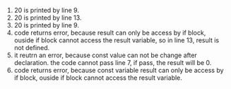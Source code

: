 1. 20 is printed by line 9.
2. 20 is printed by line 13.
3. 20 is printed by line 9.
4. code returns error, because result can only be access by if block, ouside if block cannot access the result variable, so in line 13, result is not defined.
5. it reutrn an error, because const value can not be change after declaration. the code cannot pass line 7, if pass, the result will be 0.
6. code returns error, because const variable result can only be access by if block, ouside if block cannot access the result variable.